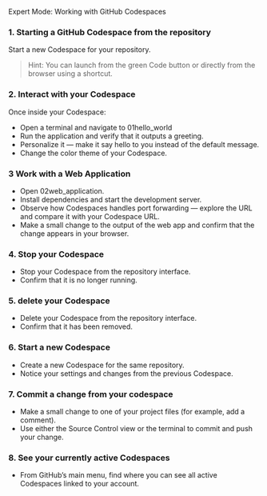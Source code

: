 Expert Mode: Working with GitHub Codespaces
### 1. Starting a GitHub Codespace from the repository

Start a new Codespace for your repository.

>Hint: You can launch from the green Code button or directly from the browser using a shortcut.

### 2. Interact with your Codespace

Once inside your Codespace:

- Open a terminal and navigate to 01hello_world 
- Run the application and verify that it outputs a greeting.
- Personalize it — make it say hello to you instead of the default message.
- Change the color theme of your Codespace.

### 3 Work with a Web Application

- Open 02web_application.
- Install dependencies and start the development server.
- Observe how Codespaces handles port forwarding — explore the URL and compare it with your Codespace URL.
- Make a small change to the output of the web app and confirm that the change appears in your browser.

### 4. Stop your Codespace

- Stop your Codespace from the repository interface.
- Confirm that it is no longer running.

### 5. delete your Codespace
- Delete your Codespace from the repository interface.
- Confirm that it has been removed.

### 6. Start a new Codespace

- Create a new Codespace for the same repository.
- Notice your settings and changes from the previous Codespace.

### 7. Commit a change from your codespace

- Make a small change to one of your project files (for example, add a comment).
- Use either the Source Control view or the terminal to commit and push your change.


### 8. See your currently active Codespaces

- From GitHub’s main menu, find where you can see all active Codespaces linked to your account.

